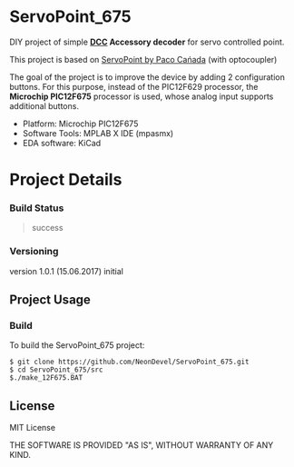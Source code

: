 # ServoPoint_675
DIY project of simple **[DCC](https://en.wikipedia.org/wiki/Digital_Command_Control) Accessory decoder** for servo controlled point.

This project is based on [ServoPoint by Paco Cańada](http://usuaris.tinet.cat/fmco/home_en.htm) (with optocoupler)

The goal of the project is to improve the device by adding 2 configuration buttons. For this purpose, instead of the PIC12F629 processor, the **Microchip  PIC12F675** processor is used, whose analog input supports additional buttons.

* Platform:  Microchip PIC12F675
* Software Tools: MPLAB X IDE (mpasmx)
* EDA software: KiCad

# Project Details


### Build Status

>success

### Versioning

version 1.0.1  (15.06.2017)  initial



## Project Usage

### Build

To build the ServoPoint_675 project:

```
$ git clone https://github.com/NeonDevel/ServoPoint_675.git
$ cd ServoPoint_675/src
$./make_12F675.BAT
```
## License

MIT License

THE SOFTWARE IS PROVIDED "AS IS", WITHOUT WARRANTY OF ANY KIND.
